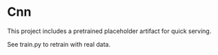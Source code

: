 # Cnn

This project includes a pretrained placeholder artifact for quick serving.

See train.py to retrain with real data.
